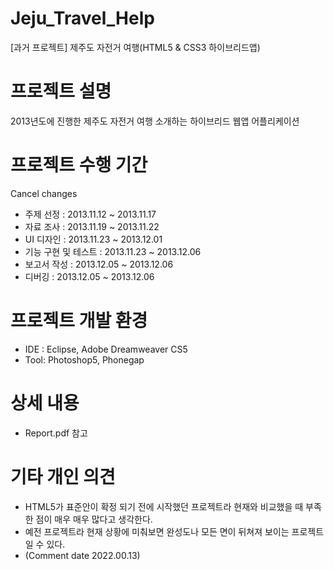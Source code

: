 # Jeju_Travel_Help
 [과거 프로젝트] 제주도 자전거 여행(HTML5 & CSS3 하이브리드앱)
 
# 프로젝트 설명
2013년도에 진행한 제주도 자전거 여행 소개하는 하이브리드 웹앱 어플리케이션

# 프로젝트 수행 기간
Cancel changes
- 주제 선정         : 2013.11.12 ~ 2013.11.17
- 자료 조사         : 2013.11.19 ~ 2013.11.22
- UI 디자인         : 2013.11.23 ~ 2013.12.01
- 기능 구현 및 테스트 : 2013.11.23 ~ 2013.12.06
- 보고서 작성        : 2013.12.05 ~ 2013.12.06
- 디버깅            : 2013.12.05 ~ 2013.12.06

# 프로젝트 개발 환경
- IDE : Eclipse, Adobe Dreamweaver CS5
- Tool: Photoshop5, Phonegap

# 상세 내용
- Report.pdf 참고

# 기타 개인 의견
- HTML5가 표준안이 확정 되기 전에 시작했던 프로젝트라 현재와 비교했을 때 부족한 점이 매우 매우 많다고 생각한다.
- 예전 프로젝트라 현재 상황에 미춰보면 완성도나 모든 면이 뒤쳐져 보이는 프로젝트 일 수 있다. 
- (Comment date 2022.00.13)
